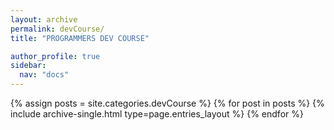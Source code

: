 ```yaml
---
layout: archive
permalink: devCourse/
title: "PROGRAMMERS DEV COURSE"

author_profile: true
sidebar:
  nav: "docs"
---
```


{% assign posts = site.categories.devCourse %}
{% for post in posts %}
{% include archive-single.html type=page.entries_layout %}
{% endfor %}